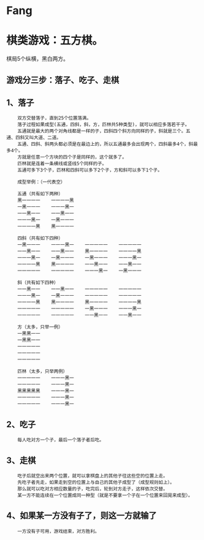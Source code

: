 # Fang
棋类游戏：五方棋。
=====
棋局5个纵横，黑白两方。
    
游戏分三步：落子、吃子、走棋
----

1、落子
----
        双方交替落子，直到25个位置落满。
        落子过程如果成型(五通，四斜，斜，方，匹林共5种类型)，就可以相应多落若干子。
        五通就是最大的两个对角线都是一样的子，四斜四个斜方向同样的子，斜就是三个。五通、四斜又叫大道、二道。
        五通、四斜、斜两头都必须是在最边上的，所以五通最多会出现两个，四斜最多4个，斜最多4个。
        方就是任意一个方块的四个子是同样的，这个就多了。
        匹林就是连着一条横线或竖线5个同样的子。
        五通可多下3个子，匹林和四斜可以多下2个子，方和斜可以多下1个子。
        
        成型举例：（一代表空）
    
        五通（共有如下两种）
        黑一一一一    一一一一黑
        一黑一一一    一一一黑一
        一一黑一一    一一黑一一
        一一一黑一    一黑一一一
        一一一一黑    黑一一一一

        四斜（共有如下四种）
        一黑一一一    一一一黑一    一一一一一    一一一一一
        一一黑一一    一一黑一一    黑一一一一    一一一一黑
        一一一黑一    一黑一一一    一黑一一一    一一一黑一
        一一一一黑    黑一一一一    一一黑一一    一一黑一一
        一一一一一    一一一一一    一一一黑一    一黑一一一

        斜（共有如下四种）
        一一黑一一    一一黑一一    一一一一一    一一一一一
        一一一黑一    一黑一一一    一一一一一    一一一一一
        一一一一黑    黑一一一一    黑一一一一    一一一一黑
        一一一一一    一一一一一    一黑一一一    一一一黑一
        一一一一一    一一一一一    一一黑一一    一一黑一一

        方（太多，只举一例）
        一黑黑一一
        一黑黑一一
        一一一一一
        一一一一一
        一一一一一

        匹林（太多，只举两例）
        一一一一一    一一一黑一
        一一一一一    一一一黑一
        黑黑黑黑黑    一一一黑一
        一一一一一    一一一黑一
        一一一一一    一一一黑一

2、吃子
---
        每人吃对方一个子，最后一个落子者后吃。


3、走棋
---
        吃子后就空出来两个位置，就可以拿棋盘上的其他子往这些空的位置上走。
        先吃子者先走，如果走到空的位置上与自己的其他子成型了（成型规则如上）。
        那么就可以吃对方相应数量的子，吃完后，轮到对方走子，这样依次交替。
        某一方不能连续在一个位置成同一种型（就是不要拿一个子在一个位置来回晃来成型）。


4、如果某一方没有子了，则这一方就输了 
---
        一方没有子可用，游戏结束，对方胜利。
